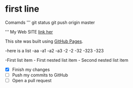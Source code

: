 ﻿# first line

Comamds 
'''
git status 
git push origin master

'''
My Web SITE [link her ](http://ynet.co.il)

This site was built using [GitHub Pages](https://pages.github.com/).


-here is a list 
-aa
     -a1
     -a2
  -a3
 -2
  -2
   -32
    -323
     -323
  
-First list item
     - First nested list item
       - Second nested list item

- [x] Finish my changes
- [ ] Push my commits to GitHub
- [ ] Open a pull request